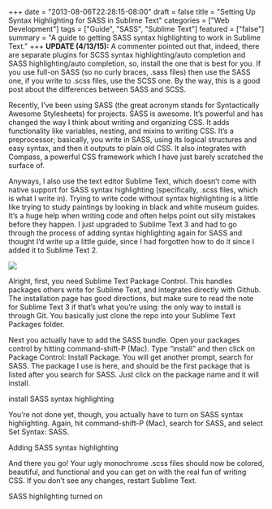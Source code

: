+++
date = "2013-08-06T22:28:15-08:00"
draft = false
title = "Setting Up Syntax Highlighting for SASS in Sublime Text"
categories = ["Web Development"]
tags = ["Guide", "SASS", "Sublime Text"]
featured = ["false"]
summary = "A guide to getting SASS syntax highlighting to work in Sublime Text."
+++
**UPDATE (4/13/15):** A commenter pointed out that, indeed, there are separate plugins for SCSS syntax highlighting/auto completion and SASS highlighting/auto completion, so, install the one that is best for you. If you use full-on SASS (so no curly braces, .sass files) then use the SASS one, if you write to .scss files, use the SCSS one. By the way, this is a good post about the differences between SASS and SCSS.

Recently, I’ve been using SASS (the great acronym stands for Syntactically Awesome Stylesheets) for projects. SASS is awesome. It’s powerful and has changed the way I think about writing and organizing CSS. It adds functionality like variables, nesting, and mixins to writing CSS. It’s a preprocessor; basically, you write in SASS, using its logical structures and easy syntax, and then it outputs to plain old CSS. It also integrates with Compass, a powerful CSS framework which I have just barely scratched the surface of.

Anyways, I also use the text editor Sublime Text, which doesn’t come with native support for SASS syntax highlighting (specifically, .scss files, which is what I write in). Trying to write code without syntax highlighting is a little like trying to study paintings by looking in black and white museum guides. It’s a huge help when writing code and often helps point out silly mistakes before they happen. I just upgraded to Sublime Text 3 and had to go through the process of adding syntax highlighting again for SASS and thought I’d write up a little guide, since I had forgotten how to do it since I added it to Sublime Text 2.

<img src="/img/no-sass-syntax-higlighting.png"></img>

Alright, first, you need Sublime Text Package Control. This handles packages others write for Sublime Text, and integrates directly with Github. The installation page has good directions, but make sure to read the note for Sublime Text 3 if that’s what you’re using: the only way to install is through Git. You basically just clone the repo into your Sublime Text Packages folder.

Next you actually have to add the SASS bundle. Open your packages control by hitting command-shift-P (Mac). Type “install” and then click on Package Control: Install Package. You will get another prompt, search for SASS. The package I use is here, and should be the first package that is listed after you search for SASS. Just click on the package name and it will install.

install SASS syntax highlighting

You’re not done yet, though, you actually have to turn on SASS syntax highlighting. Again, hit command-shift-P (Mac), search for SASS, and select Set Syntax: SASS.

Adding SASS syntax highlighting

And there you go! Your ugly monochrome .scss files should now be colored, beautiful, and functional and you can get on with the real fun of writing CSS. If you don’t see any changes, restart Sublime Text.

SASS highlighting turned on
